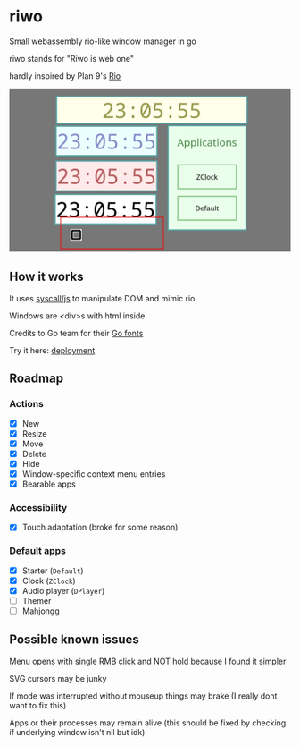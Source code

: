# riwo
Small webassembly rio-like window manager in go

riwo stands for "Riwo is web one"

hardly inspired by Plan 9's [Rio](https://9p.io/wiki/plan9/using_rio/index.html)

![Preview](screenshot.webp)

## How it works

It uses [syscall/js](https://pkg.go.dev/syscall/js) to manipulate DOM and mimic rio

Windows are \<div\>s with html inside

Credits to Go team for their [Go fonts](https://go.dev/blog/go-fonts)

Try it here: [deployment](https://ninefid.uk.to/riwo)

## Roadmap
### Actions
- [x] New
- [x] Resize
- [x] Move
- [x] Delete
- [x] Hide
- [x] Window-specific context menu entries
- [x] Bearable apps
### Accessibility
- [x] Touch adaptation (broke for some reason)
### Default apps
- [x] Starter (`Default`)
- [x] Clock (`ZClock`)
- [x] Audio player (`DPlayer`)
- [ ] Themer
- [ ] Mahjongg

## Possible known issues

Menu opens with single RMB click and NOT hold because I found it simpler

SVG cursors may be junky

If mode was interrupted without mouseup things may brake (I really dont want to fix this)

Apps or their processes may remain alive (this should be fixed by checking if underlying window isn't nil but idk)
